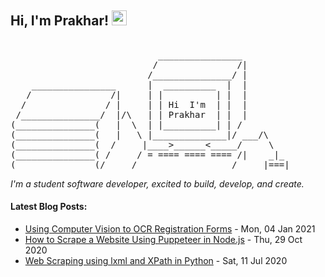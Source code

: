 <h2>Hi, I'm Prakhar! <img src="https://github.githubassets.com/images/mona-whisper.gif" height="24" /></h2>
<pre> 
                            ________________
                           /               /|
                          /_______________/ |
    ________________      |  __________  |  |
   /               /|     | |          | |  |
  /               / |     | | Hi  I'm  | |  |
 /_______________/  |/\   | | Prakhar  | |  |
(_______________(   |  \  | |__________| | /   
(_______________(   |   \ |______________|/ ___/\
(_______________(  /     |____>______<_____/     \
(_______________( /     / = ==== ==== ==== /|    _|_
(_______________(/     /__________________/     |===|
</pre>
<p><em> I'm a student software developer, excited to build, develop, and create. </em></p>
<h4> Latest Blog Posts: </h4>

<!--bp-->
- [Using Computer Vision to OCR Registration Forms](https://www.prakharj.me/posts/using-computer-vision-to-ocr-registration-forms/) - Mon, 04 Jan 2021
- [How to Scrape a Website Using Puppeteer in Node.js](https://www.prakharj.me/posts/how-to-scrape-a-website-using-puppeteer-in-node.js/) - Thu, 29 Oct 2020
- [Web Scraping using lxml and XPath in Python](https://www.prakharj.me/posts/web-scraping-with-lxml-and-xpaths-in-python-copy/) - Sat, 11 Jul 2020
</pre>
